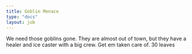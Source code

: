 ```yaml
---
title: Goblin Menace
type: "docs"
layout: job
---
```


We need those goblins gone. They are almost out of town, but they have a healer and ice caster with a big crew. Get em taken care of. 30 leaves
